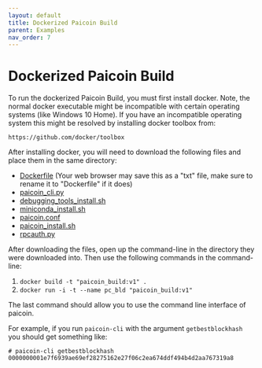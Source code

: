 ```yaml
---
layout: default
title: Dockerized Paicoin Build
parent: Examples
nav_order: 7
---
```


# Dockerized Paicoin Build

To run the dockerized Paicoin Build, you must first install docker. Note, the 
normal docker executable might be incompatible with certain operating systems 
(like Windows 10 Home). If you have an incompatible operating system this might 
be resolved by installing docker toolbox from:
    
	https://github.com/docker/toolbox
	
After installing docker, you will need to download the following files and 
place them in the same directory:

* [Dockerfile](https://github.com/J1149/j1149.github.io/raw/master/examples/paicoin_build/docker/Dockerfile) (Your web browser may save this as a "txt" file, make sure to rename it to "Dockerfile" if it does)
* [paicoin_cli.py](https://github.com/J1149/j1149.github.io/raw/master/examples/paicoin_build/docker/paicoin_cli.py)
* [debugging_tools_install.sh](https://github.com/J1149/j1149.github.io/raw/master/examples/paicoin_build/docker/debugging_tools_install.sh)
* [miniconda_install.sh](https://github.com/J1149/j1149.github.io/raw/master/examples/paicoin_build/docker/miniconda_install.sh)
* [paicoin.conf](https://github.com/J1149/j1149.github.io/raw/master/examples/paicoin_build/docker/paicoin.conf)
* [paicoin_install.sh](https://github.com/J1149/j1149.github.io/raw/master/examples/paicoin_build/docker/paicoin_install.sh)
* [rpcauth.py](https://github.com/J1149/j1149.github.io/raw/master/examples/paicoin_build/docker/rpcauth.py)


After downloading the files, open up the command-line in the directory they were 
downloaded into. Then use the following commands in the command-line:

1. `docker build -t "paicoin_build:v1" .`
2. `docker run -i -t --name pc_bld "paicoin_build:v1"`

The last command should allow you to use the command line interface of paicoin. 

For example, if you run `paicoin-cli` with the argument `getbestblockhash` you 
should get something like:

    # paicoin-cli getbestblockhash
	0000000001e7f6939ae69ef28275162e27f06c2ea674ddf494b4d2aa767319a8